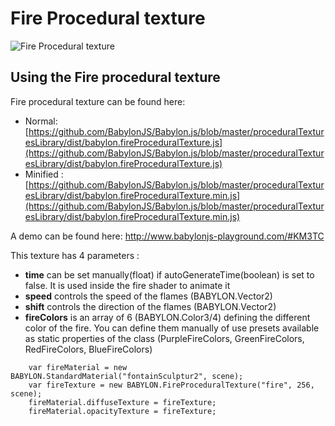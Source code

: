 # Fire Procedural texture

![Fire Procedural texture](/img/extensions/proceduraltextures/firept.png)

## Using the Fire procedural texture

Fire procedural texture can be found here: 
- Normal: [https://github.com/BabylonJS/Babylon.js/blob/master/proceduralTexturesLibrary/dist/babylon.fireProceduralTexture.js](https://github.com/BabylonJS/Babylon.js/blob/master/proceduralTexturesLibrary/dist/babylon.fireProceduralTexture.js)
- Minified : [https://github.com/BabylonJS/Babylon.js/blob/master/proceduralTexturesLibrary/dist/babylon.fireProceduralTexture.min.js](https://github.com/BabylonJS/Babylon.js/blob/master/proceduralTexturesLibrary/dist/babylon.fireProceduralTexture.min.js)

A demo can be found here: http://www.babylonjs-playground.com/#KM3TC

This texture has 4 parameters :
- **time** can be set manually(float) if autoGenerateTime(boolean) is set to false. It is used inside the fire shader to animate it
- **speed** controls the speed of the flames (BABYLON.Vector2)
- **shift** controls the direction of the flames (BABYLON.Vector2)
- **fireColors** is an array of 6 (BABYLON.Color3/4) defining the different color of the fire. You can define them manually of use presets available as static properties of the class (PurpleFireColors, GreenFireColors, RedFireColors, BlueFireColors)

```
    var fireMaterial = new BABYLON.StandardMaterial("fontainSculptur2", scene);
    var fireTexture = new BABYLON.FireProceduralTexture("fire", 256, scene);
    fireMaterial.diffuseTexture = fireTexture;
    fireMaterial.opacityTexture = fireTexture;
```
